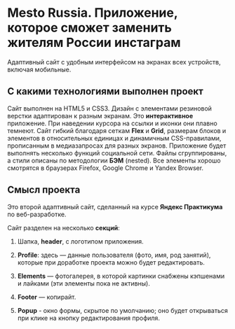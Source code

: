 # Mesto Russia. Приложение, которое сможет заменить жителям России инстаграм

Адаптивный сайт с удобным интерфейсом на экранах всех устройств, включая мобильные.

## С какими технологиями выполнен проект
Сайт выполнен на HTML5 и CSS3. Дизайн с элементами резиновой верстки адаптирован к разным экранам. Это **интерактивное** приложение. При наведении курсора на ссылки и иконки они плавно темнеют. Сайт гибкий благодаря сеткам **Flex** и **Grid**, размерам блоков и элементов в относительных единицах и динамичным CSS-правилами, прописанным в медиазапросах для разных экранов. Приложение будет выполнять несколько функций социальной сети.
Файлы сгруппированы, а стили описаны по методологии **БЭМ** (nested). Все элементы хорошо смотрятся в браузерах Firefox, Google Chrome и Yandex Browser.


## Смысл проекта
Это второй адаптивный сайт, сделанный на курсе **Яндекс Практикума** по веб-разработке. 

Сайт разделен на несколько **секций**:
1. Шапка, **header**, с логотипом приложения.

2. **Profile**: здесь — данные пользователя (фото, имя, род занятий), которые при доработке проекта можно будет редактировать.

3. **Elements** — фотогалерея, в которой картинки снабжены кэпшенами и лайками (эти элементы пока не активны).

4. **Footer** — копирайт.

4. **Popup** - окно формы, скрытое по умолчанию; оно будет открываться при клике на кнопку редактирования профиля.
